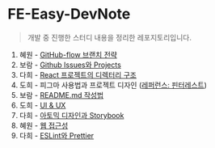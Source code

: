 # FE-Easy-DevNote
> 개발 중 진행한 스터디 내용을 정리한 레포지토리입니다.

1. 혜원 - [GitHub-flow 브랜치 전략](/01.BranchingStrategy-혜원)
2. 보람 - [Github Issues와 Projects](/02.GithubProjects-보람)
3. 다희 - [React 프로젝트의 디렉터리 구조](/03.React_프로젝트_디렉토리_구조-다희/React%20프로젝트의%20디렉토리%20구조.md)
4. 도희 - 피그마 사용법과 프로젝트 디자인 ([레퍼런스: 핀터레스트](https://www.pinterest.co.kr/darong018/gameus/))
5. 보람 - [README.md 작성법](/05.GithubReadme-보람/01.Readme.md)
6. 도희 - [UI & UX](/06.UI_&_UX-도희)
7. 다희 - [아토믹 디자인과 Storybook](https://www.figma.com/file/deLmwUae8pNu3wRrOdyL0z/Storybook?node-id=2%3A334)
8. 혜원 - [웹 접근성](/08.WebAccessibility-혜원/WebAccessibility.md)
9. 다희 - [ESLint와 Prettier](09.ESLint와_Prettier/ESLint.md)
